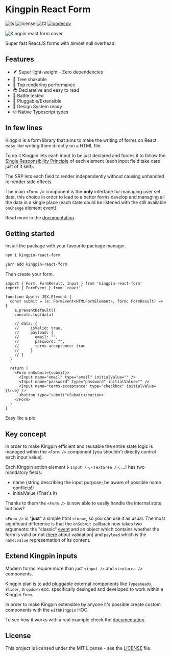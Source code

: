 # Kingpin React Form

![ts](https://badgen.net/badge/-/TypeScript/blue?icon=typescript&label)
![license](https://badgen.net/npm/license/kingpin-react-form)
![CI](https://github.com/Valerioageno/kingpin-react-form/actions/workflows/main.yml/badge.svg)
[![codecov](https://codecov.io/gh/Valerioageno/kingpin-react-form/branch/main/graph/badge.svg?token=F249A4I5RE)](https://codecov.io/gh/Valerioageno/kingpin-react-form)

![Kingpin react form cover](https://raw.githubusercontent.com/Valerioageno/kingpin-react-form/main/Cover.png 'Kingpin React Form')

Super fast ReactJS forms with almost null overhead.

## Features

- 🪶 Super light-weight - Zero dependencies
- 🌲 Tree shakable
- 🎯 Top rendering performance
- 😎 Declarative and easy to read
- 🔫 Battle tested
- 🔌 Pluggable/Extensible
- 🔖 Design System ready
- ⚙️ Native Typescript types

## In few lines

Kingpin is a form library that aims to make the writing of forms on React easy like writing them directly
on a HTML file.

To do it Kingpin lets each input to be just declared and forces it to follow the [Single
Responsibility Principle](https://en.wikipedia.org/wiki/Single-responsibility_principle)
of each element (each input field take care just of it self).

The SRP lets each field to render independently without causing unhandled re-render side effects.

The main `<Form />` component is the **only** interface for managing user set data, this choice in order to
lead to a better forms develop and managing all the data in a single place (each state could be listened with the
still available `onChange` element event).

Read more in the [documentation](https://kingpin-react-form.vercel.app/docs/intro).

## Getting started

Install the package with your favourite package manager.

```bash
npm i kingpin-react-form
```

```bash
yarn add kingpin-react-form
```

Then create your form.

```tsx
import { Form, FormResult, Input } from 'kingpin-react-form'
import { FormEvent } from 'react'

function App(): JSX.Element {
  const submit = (e: FormEvent<HTMLFormElement>, form: FormResult) => {
    e.preventDefault()
    console.log(data)

    // data: {
    //     isValid: true,
    //     payload: {
    //       email: "",
    //       password: "",
    //       terms-acceptance: true
    //     }
    // }
  }

  return (
    <Form onSubmit={submit}>
      <Input name="email" type="email" initialValue="" />
      <Input name="password" type="password" initialValue="" />
      <Input name="terms-acceptance" type="checkbox" initialValue={true} />
      <button type="submit">Submit</button>
    </Form>
  )
}
```

Easy like a pie.

## Key concept

In order to make Kingpin efficient and reusable the entire state logic is managed
within the `<Form />` component (you shouldn't directly control each input value).

Each Kingpin action element (`<Input />`, `<Textarea />`, ...) has two mandatory fields:

- name (string describing the input purpose; be aware of possible name conflicts!)
- initialValue (That's it)

Thanks to them the `<Form />` is now able to easily handle the internal state, but how?

`<Form />` is "**just**" a simple html `<form>`, so you can use it as usual. The most significant
difference is that the `onSubmit` callback now takes two arguments: the "classic"
[event](https://developer.mozilla.org/en-US/docs/Web/API/SubmitEvent) and an object
which contains whether the form is valid or not ([here](https://kingpin-react-form.vercel.app/docs/validation)
about validation) and `payload` which is the `name:value` representation of its content.

## Extend Kingpin inputs

Modern forms require more than just `<input />` and `<textarea />` components.

Kingpin plan is to add pluggable external components like `Typeaheads`, `Slider`, `Dropdown` ecc.
specifically desinged and developed to work within a Kingpin `Form`.

In order to make Kingpin extensible by anyone it's possible create custom
components with the `withKingpin` HOC.

To see how it works with a real example check the [documentation](https://kingpin-react-form.vercel.app/docs/withFormer).

## License

This project is licensed under the MIT License - see the
[LICENSE](https://github.com/Valerioageno/kingpin-react-form/blob/main/LICENSE) file.
